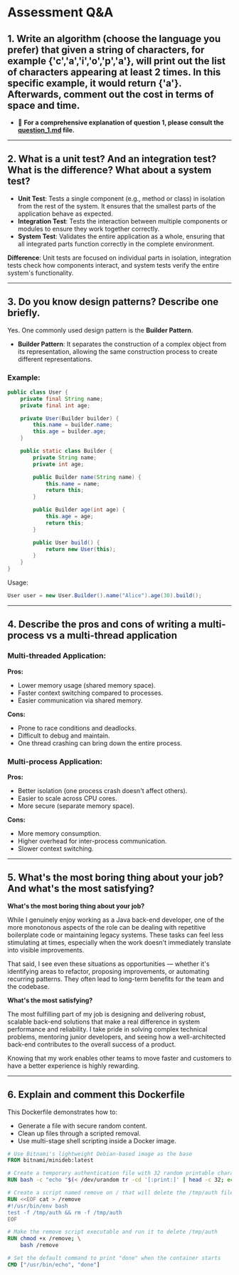 
# Assessment Q&A

## 1. Write an algorithm (choose the language you prefer) that given a string of characters, for example {'c','a','i','o','p','a'}, will print out the list of characters appearing at least 2 times. In this specific example, it would return {'a'}. Afterwards, comment out the cost in terms of space and time.

- 📘 **For a comprehensive explanation of question 1, please consult the [question_1.md](.question_1.md) file.**

---

## 2. What is a unit test? And an integration test? What is the difference? What about a system test?

- **Unit Test**: Tests a single component (e.g., method or class) in isolation from the rest of the system. It ensures that the smallest parts of the application behave as expected.
- **Integration Test**: Tests the interaction between multiple components or modules to ensure they work together correctly.
- **System Test**: Validates the entire application as a whole, ensuring that all integrated parts function correctly in the complete environment.

**Difference**: Unit tests are focused on individual parts in isolation, integration tests check how components interact, and system tests verify the entire system's functionality.

---

## 3. Do you know design patterns? Describe one briefly.

Yes. One commonly used design pattern is the **Builder Pattern**.

- **Builder Pattern**: It separates the construction of a complex object from its representation, allowing the same construction process to create different representations.

### Example:

```java
public class User {
    private final String name;
    private final int age;

    private User(Builder builder) {
        this.name = builder.name;
        this.age = builder.age;
    }

    public static class Builder {
        private String name;
        private int age;

        public Builder name(String name) {
            this.name = name;
            return this;
        }

        public Builder age(int age) {
            this.age = age;
            return this;
        }

        public User build() {
            return new User(this);
        }
    }
}
```

Usage:

```java
User user = new User.Builder().name("Alice").age(30).build();
```

---

## 4. Describe the pros and cons of writing a multi-process vs a multi-thread application

### Multi-threaded Application:

**Pros:**
- Lower memory usage (shared memory space).
- Faster context switching compared to processes.
- Easier communication via shared memory.

**Cons:**
- Prone to race conditions and deadlocks.
- Difficult to debug and maintain.
- One thread crashing can bring down the entire process.

### Multi-process Application:

**Pros:**
- Better isolation (one process crash doesn't affect others).
- Easier to scale across CPU cores.
- More secure (separate memory space).

**Cons:**
- More memory consumption.
- Higher overhead for inter-process communication.
- Slower context switching.

---

## 5. What's the most boring thing about your job? And what's the most satisfying?

**What's the most boring thing about your job?**

While I genuinely enjoy working as a Java back-end developer, one of the more monotonous aspects of the role can be dealing with repetitive boilerplate code or maintaining legacy systems. These tasks can feel less stimulating at times, especially when the work doesn't immediately translate into visible improvements.

That said, I see even these situations as opportunities — whether it's identifying areas to refactor, proposing improvements, or automating recurring patterns. They often lead to long-term benefits for the team and the codebase.

**What's the most satisfying?**

The most fulfilling part of my job is designing and delivering robust, scalable back-end solutions that make a real difference in system performance and reliability. I take pride in solving complex technical problems, mentoring junior developers, and seeing how a well-architected back-end contributes to the overall success of a product.

Knowing that my work enables other teams to move faster and customers to have a better experience is highly rewarding.

---

## 6. Explain and comment this Dockerfile

This Dockerfile demonstrates how to:
- Generate a file with secure random content.
- Clean up files through a scripted removal.
- Use multi-stage shell scripting inside a Docker image.

```dockerfile
# Use Bitnami's lightweight Debian-based image as the base
FROM bitnami/minideb:latest

# Create a temporary authentication file with 32 random printable characters
RUN bash -c "echo "$(< /dev/urandom tr -cd '[:print:]' | head -c 32; echo)" > /tmp/auth"

# Create a script named remove on / that will delete the /tmp/auth file if it exists
RUN <<EOF cat > /remove
#!/usr/bin/env bash
test -f /tmp/auth && rm -f /tmp/auth
EOF

# Make the remove script executable and run it to delete /tmp/auth
RUN chmod +x /remove; \
    bash /remove

# Set the default command to print "done" when the container starts
CMD ["/usr/bin/echo", "done"]
```